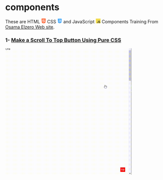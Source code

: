 # components

These are HTML <img src="./images/html-logo.png" alt="html-logo" width="15" height="15"> CSS <img src="./images/css-logo.png" alt="css-logo" width="15" height="15"> and JavaScript <img src="./images/JavaScript-logo.png" alt="html-logo" width="15" height="15"> Components Training From [Osama Elzero Web site](https://elzero.org/category/challenges/front-end-challenges/#google_vignette).

### 1- [Make a Scroll To Top Button Using Pure CSS](https://github.com/samuadda/components/tree/main/Scroll-To-Top)

<img src="./images/scroll-to-top-pure-css.gif" alt="Scroll-to-top GIF" width="400" height="400">
